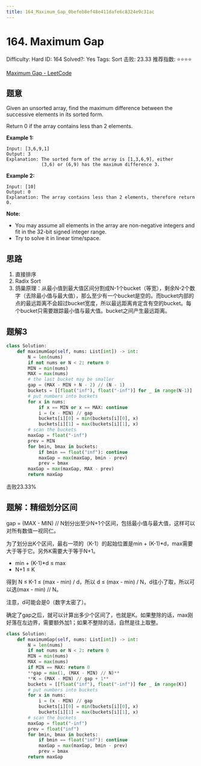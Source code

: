 ```yaml
---
title: 164_Maximum_Gap_0befeb8ef48e411dafe6c8324e9c31ac
---
```


# 164. Maximum Gap

Difficulty: Hard
ID: 164
Solved?: Yes
Tags: Sort
击败: 23.33
推荐指数: ⭐⭐⭐⭐

[Maximum Gap - LeetCode](https://leetcode.com/problems/maximum-gap/)

## 题意

Given an unsorted array, find the maximum difference between the successive elements in its sorted form.

Return 0 if the array contains less than 2 elements.

**Example 1:**

```
Input: [3,6,9,1]
Output: 3
Explanation: The sorted form of the array is [1,3,6,9], either
             (3,6) or (6,9) has the maximum difference 3.
```

**Example 2:**

```
Input: [10]
Output: 0
Explanation: The array contains less than 2 elements, therefore return 0.
```

**Note:**

- You may assume all elements in the array are non-negative integers and fit in the 32-bit signed integer range.
- Try to solve it in linear time/space.

## 思路

1. 直接排序
2. Radix Sort
3. 鸽巢原理：从最小值到最大值区间分割成N-1个bucket（等宽），剩余N-2个数字（去除最小值与最大值），那么至少有一个bucket是空的。而bucket内部的点的最远距离不会超过bucket宽度，所以最远距离肯定含有空的bucket。每个bucket只需要跟踪最小值与最大值。bucket之间产生最远距离。

## 题解3

```python
class Solution:
    def maximumGap(self, nums: List[int]) -> int:
        N = len(nums)
        if not nums or N < 2: return 0
        MIN = min(nums)
        MAX = max(nums)
        # the last bucket may be smaller
        gap = (MAX - MIN + N - 2) // (N - 1)
        buckets = [[float("inf"), float("-inf")] for _ in range(N-1)]
        # put numbers into buckets
        for x in nums:
            if x == MIN or x == MAX: continue
            i = (x - MIN) // gap
            buckets[i][0] = min(buckets[i][0], x)
            buckets[i][1] = max(buckets[i][1], x)
        # scan the buckets
        maxGap = float("-inf")
        prev = MIN
        for bmin, bmax in buckets:
            if bmin == float("inf"): continue
            maxGap = max(maxGap, bmin - prev)
            prev = bmax
        maxGap = max(maxGap, MAX - prev)
        return maxGap
```

击败23.33%

## 题解：精细划分区间

gap = (MAX - MIN) // N划分出至少N+1个区间，包括最小值与最大值，这样可以对所有数值一视同仁。

为了划分出K个区间，最右一项的（K-1）的起始位置是min + (K-1)*d，max需要大于等于它。另外K需要大于等于N+1。

- min + (K-1)*d ≤ max
- N+1 ≤ K

得到 N ≤ K-1 ≤ (max - min) / d，所以 d ≤ (max - min) / N，d往小了取，所以可以选(max - min) // N。

注意，d可能会是0（数字太密了）。

确定了gap之后，就可以计算出多少个区间了，也就是K。如果整除的话，max刚好落在左边界，需要额外加1；如果不整除的话，自然是往上取整。

```python
class Solution:
    def maximumGap(self, nums: List[int]) -> int:
        N = len(nums)
        if not nums or N < 2: return 0
        MIN = min(nums)
        MAX = max(nums)
        if MIN == MAX: return 0
        **gap = max(1, (MAX - MIN) // N)**
        **K = (MAX - MIN) // gap + 1**
        buckets = [[float("inf"), float("-inf")] for _ in range(K)]
        # put numbers into buckets
        for x in nums:
            i = (x - MIN) // gap
            buckets[i][0] = min(buckets[i][0], x)
            buckets[i][1] = max(buckets[i][1], x)
        # scan the buckets
        maxGap = float("-inf")
        prev = float("inf")
        for bmin, bmax in buckets:
            if bmin == float("inf"): continue
            maxGap = max(maxGap, bmin - prev)
            prev = bmax
        return maxGap
```